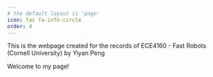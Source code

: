 ```yaml
---
# the default layout is 'page'
icon: fas fa-info-circle
order: 4
---
```


This is the webpage created for the records of ECE4160 - Fast Robots (Cornell University) by Yiyan Peng

Welcome to my page! 

